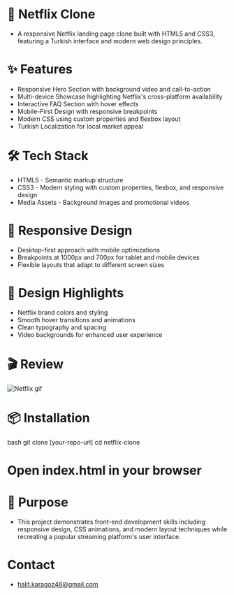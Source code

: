 # 🚀 Netflix Clone 
- A responsive Netflix landing page clone built with HTML5 and CSS3, featuring a Turkish interface and modern web design principles.

# ✨ Features
- Responsive Hero Section with background video and call-to-action
- Multi-device Showcase highlighting Netflix's cross-platform availability
- Interactive FAQ Section with hover effects
- Mobile-First Design with responsive breakpoints
- Modern CSS using custom properties and flexbox layout
- Turkish Localization for local market appeal

# 🛠️ Tech Stack
- HTML5 - Semantic markup structure
- CSS3 - Modern styling with custom properties, flexbox, and responsive design
- Media Assets - Background images and promotional videos

# 📱 Responsive Design
- Desktop-first approach with mobile optimizations
- Breakpoints at 1000px and 700px for tablet and mobile devices
- Flexible layouts that adapt to different screen sizes

# 🎨 Design Highlights
- Netflix brand colors and styling
- Smooth hover transitions and animations
- Clean typography and spacing
- Video backgrounds for enhanced user experience

# 🎬 Review
![Netflix gif](https://github.com/user-attachments/assets/c8fe6e74-0fa4-4dc0-a251-3b5fdf233de1)

# 📦 Installation
bash
git clone [your-repo-url]
cd netflix-clone
# Open index.html in your browser

# 🎯 Purpose
- This project demonstrates front-end development skills including responsive design, CSS animations, and modern layout techniques while recreating a popular streaming platform's user interface.

# Contact
- halit.karagoz46@gmail.com
# 
